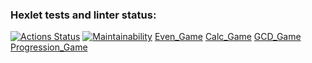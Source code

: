 ### Hexlet tests and linter status:
[![Actions Status](https://github.com/melnikowww/java-project-61/workflows/hexlet-check/badge.svg)](https://github.com/melnikowww/java-project-61/actions)
[![Maintainability](https://api.codeclimate.com/v1/badges/3187aa690423386f5af1/maintainability)](https://codeclimate.com/github/melnikowww/java-project-61/maintainability)
[Even_Game](https://asciinema.org/a/Dqw8EL3fDbznotbib9Ksk2Dcj)
[Calc_Game](https://asciinema.org/a/i67F5LDnWlrM5kUqEcQA14uH3)
[GCD_Game](https://asciinema.org/a/JUNVZyaHLTfs4VcnjW50gZtZn)
[Progression_Game](https://asciinema.org/a/GKPoBQ4F15eO7xllHiVHte7kO)